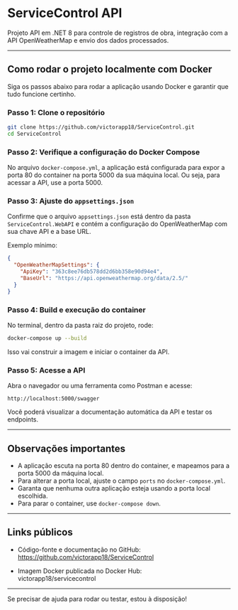 
# ServiceControl API

Projeto API em .NET 8 para controle de registros de obra, integração com a API OpenWeatherMap e envio dos dados processados.

---

## Como rodar o projeto localmente com Docker

Siga os passos abaixo para rodar a aplicação usando Docker e garantir que tudo funcione certinho.

### Passo 1: Clone o repositório

```bash
git clone https://github.com/victorapp18/ServiceControl.git
cd ServiceControl
```

### Passo 2: Verifique a configuração do Docker Compose

No arquivo `docker-compose.yml`, a aplicação está configurada para expor a porta 80 do container na porta 5000 da sua máquina local. Ou seja, para acessar a API, use a porta 5000.

### Passo 3: Ajuste do `appsettings.json`

Confirme que o arquivo `appsettings.json` está dentro da pasta `ServiceControl.WebAPI` e contém a configuração do OpenWeatherMap com sua chave API e a base URL.

Exemplo mínimo:

```json
{
  "OpenWeatherMapSettings": {
    "ApiKey": "363c8ee76db578dd2d6bb358e90d94e4",
    "BaseUrl": "https://api.openweathermap.org/data/2.5/"
  }
}
```

### Passo 4: Build e execução do container

No terminal, dentro da pasta raiz do projeto, rode:

```bash
docker-compose up --build
```

Isso vai construir a imagem e iniciar o container da API.

### Passo 5: Acesse a API

Abra o navegador ou uma ferramenta como Postman e acesse:

```
http://localhost:5000/swagger
```

Você poderá visualizar a documentação automática da API e testar os endpoints.

---

## Observações importantes

- A aplicação escuta na porta 80 dentro do container, e mapeamos para a porta 5000 da máquina local.
- Para alterar a porta local, ajuste o campo `ports` no `docker-compose.yml`.
- Garanta que nenhuma outra aplicação esteja usando a porta local escolhida.
- Para parar o container, use `docker-compose down`.

---

## Links públicos

- Código-fonte e documentação no GitHub:  
  https://github.com/victorapp18/ServiceControl

- Imagem Docker publicada no Docker Hub:  
  victorapp18/servicecontrol

---

Se precisar de ajuda para rodar ou testar, estou à disposição!  
